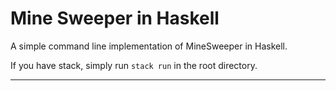 # Mine Sweeper in Haskell

A simple command line implementation of MineSweeper in Haskell. 

If you have stack, simply run ```stack run``` in the root directory. 

---

